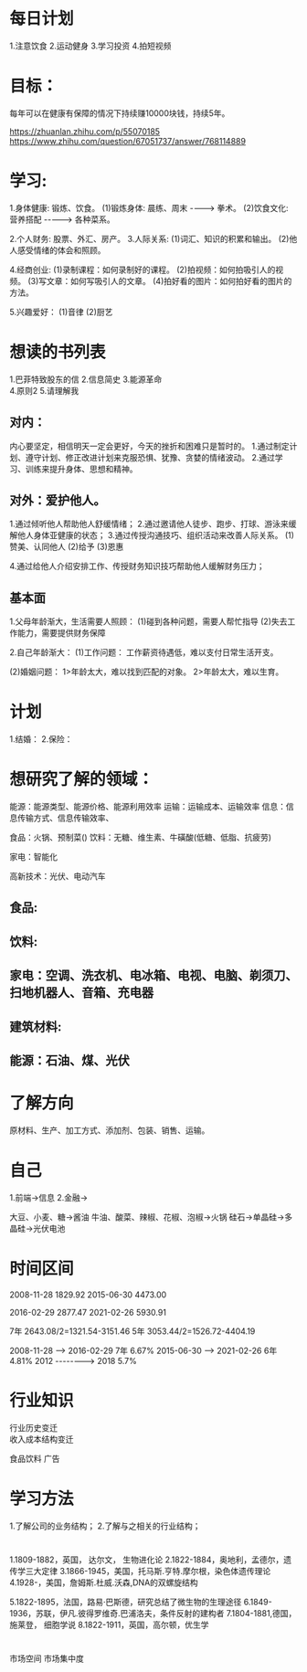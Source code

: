 # 每日计划
  1.注意饮食
  2.运动健身
  3.学习投资
  4.拍短视频

# 目标：
  每年可以在健康有保障的情况下持续赚10000块钱，持续5年。

  https://zhuanlan.zhihu.com/p/55070185
  https://www.zhihu.com/question/67051737/answer/768114889

# 学习:
  1.身体健康: 锻炼、饮食。
    (1)锻炼身体: 晨练、周末 ----> 拳术。
    (2)饮食文化: 营养搭配  -----> 各种菜系。
    
  2.个人财务: 股票、外汇、房产。
  3.人际关系:
    (1)词汇、知识的积累和输出。 
    (2)他人感受情绪的体会和照顾。

  4.经商创业:
    (1)录制课程：如何录制好的课程。
    (2)拍视频：如何拍吸引人的视频。
    (3)写文章：如何写吸引人的文章。
    (4)拍好看的图片：如何拍好看的图片的方法。

  5.兴趣爱好：
    (1)音律
    (2)厨艺

# 想读的书列表
  1.巴菲特致股东的信
  2.信息简史 
  3.能源革命  
  4.原则2
  5.请理解我
  
## 对内：
  内心要坚定，相信明天一定会更好，今天的挫折和困难只是暂时的。
  1.通过制定计划、遵守计划、修正改进计划来克服恐惧、犹豫、贪婪的情绪波动。
  2.通过学习、训练来提升身体、思想和精神。

## 对外：爱护他人。
  1.通过倾听他人帮助他人舒缓情绪；
  2.通过邀请他人徒步、跑步、打球、游泳来缓解他人身体亚健康的状态；
  3.通过传授沟通技巧、组织活动来改善人际关系。
    (1)赞美、认同他人
    (2)给予
    (3)恩惠

  4.通过给他人介绍安排工作、传授财务知识技巧帮助他人缓解财务压力；

## 基本面
1.父母年龄渐大，生活需要人照顾：
  (1)碰到各种问题，需要人帮忙指导
  (2)失去工作能力，需要提供财务保障

2.自己年龄渐大：
  (1)工作问题：
    工作薪资待遇低，难以支付日常生活开支。

  (2)婚姻问题：
    1>年龄太大，难以找到匹配的对象。
    2>年龄太大，难以生育。

 # 计划
 1.结婚：
 2.保险：

 # 想研究了解的领域：
 能源：能源类型、能源价格、能源利用效率
 运输：运输成本、运输效率
 信息：信息传输方式、信息传输效率、

 食品：火锅、预制菜()
 饮料：无糖、维生素、牛磺酸(低糖、低脂、抗疲劳)

 家电：智能化

 高新技术：光伏、电动汽车

## 食品: 
## 饮料: 
## 家电：空调、洗衣机、电冰箱、电视、电脑、剃须刀、扫地机器人、音箱、充电器
## 建筑材料:

## 能源：石油、煤、光伏

# 了解方向
原材料、生产、加工方式、添加剂、包装、销售、运输。

# 自己
1.前端->信息
2.金融->

大豆、小麦、糖->酱油
牛油、酸菜、辣椒、花椒、泡椒->火锅
硅石->单晶硅->多晶硅->光伏电池

# 时间区间
2008-11-28 1829.92
2015-06-30 4473.00

2016-02-29 2877.47
2021-02-26 5930.91

7年  2643.08/2=1321.54-3151.46 
5年  3053.44/2=1526.72-4404.19 

2008-11-28 --> 2016-02-29 7年  6.67%
2015-06-30 --> 2021-02-26 6年  4.81%
2012 --------> 2018            5.7%

# 行业知识
行业历史变迁  
收入成本结构变迁

食品饮料
广告

#  学习方法
1.了解公司的业务结构；
2.了解与之相关的行业结构；

# 
1.1809-1882，英国， 达尔文， 生物进化论
2.1822-1884，奥地利，孟德尔，遗传学三大定律
3.1866-1945，美国，托马斯.亨特.摩尔根，染色体遗传理论
4.1928-，美国，詹姆斯.杜威.沃森,DNA的双螺旋结构

5.1822-1895，法国，路易·巴斯德，研究总结了微生物的生理途径
6.1849-1936，苏联，伊凡.彼得罗维奇.巴浦洛夫，条件反射的建构者
7.1804-1881,德国，施莱登， 细胞学说
8.1822-1911，英国，高尔顿，优生学

#
市场空间
市场集中度















 
   